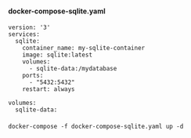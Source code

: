 #### docker-compose-sqlite.yaml
```
version: '3'
services:
  sqlite:
    container_name: my-sqlite-container
    image: sqlite:latest
    volumes:
      - sqlite-data:/mydatabase
    ports:
      - "5432:5432"
    restart: always

volumes:
  sqlite-data:
```

####
```
docker-compose -f docker-compose-sqlite.yaml up -d
```
